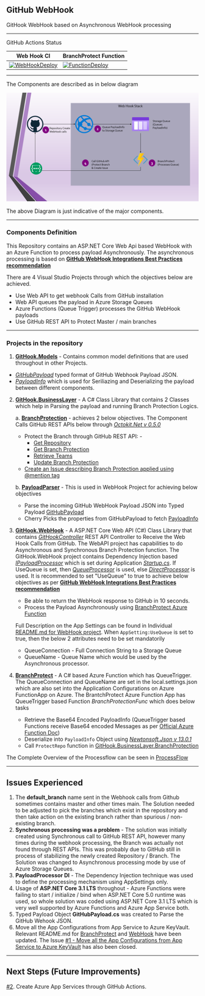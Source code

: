 ## **GitHub WebHook**
GitHook WebHook based on Asynchronous WebHook processing


---

GitHub Actions Status 

Web Hook CI | BranchProtect Function
------------ | -------------
[![WebHookDeploy](https://github.com/githubvnext/gitHook/actions/workflows/webhook-ci.yml/badge.svg)](https://github.com/githubvnext/gitHook/actions/workflows/webhook-ci.yml) | [![FunctionDeploy](https://github.com/githubvnext/gitHook/actions/workflows/function-ci.yml/badge.svg)](https://github.com/githubvnext/gitHook/actions/workflows/function-ci.yml) 

---

The Components are described as in below diagram

![Process Flow](docs/GitHubWebhookProcessFlow.png)

The above Diagram is just indicative of the major components.

---

### **Components Definition**

This Repository contains an ASP.NET Core Web Api based WebHook with an Azure Function to process payload Asynchronously. The asynchronous processing is based on **[GitHub WebHook Integrations Best Practices recommendation](https://docs.github.com/en/rest/guides/best-practices-for-integrators#favor-asynchronous-work-over-synchronous)**

There are 4 Visual Studio Projects through which the objectives below are achieved. 

- Use Web API to get webhook Calls from GitHub installation
- Web API queues the payload in Azure Storage Queues
- Azure Functions (Queue Trigger) processes the GitHub WebHook payloads
- Use GitHub REST API to Protect Master / main branches

---

### **Projects in the repository**

1.  **[GitHook.Models](src/GitHook.Models)** -  Contains common model definitions that are used throughout in other Projects.
  - _[GitHubPayload](src/GitHook.Models/GitHubPayload.cs)_ typed format of GitHub Webhook Payload JSON.
  - _[PayloadInfo](src/GitHook.Models/PayloadInfo.cs)_ which is used for Seriliazing and Deserializing the payload between different components.

2. **[GitHook.BusinessLayer](src/GitHook.BusinessLayer)** - A C# Class Library that contains 2 Classes which help in Parsing the payload and running Branch Protection Logics. 

    a. **[BranchProtection](src/GitHook.BusinessLayer/BranchProtection.cs)** - achieves 2 below objectives. The Component Calls GitHub REST APIs below through _[Octokit.Net v 0.5.0](https://www.nuget.org/packages/Octokit/0.50.0)_
      - Protect the Branch through GitHub REST API: -
        - [Get Repository](https://docs.github.com/en/rest/reference/repos#get-a-repository)
        - [Get Branch Protection](https://docs.github.com/en/rest/reference/repos#get-branch-protection)
        - [Retrieve Teams](https://docs.github.com/en/rest/reference/teams#list-teams)
        - [Update Branch Protection](https://docs.github.com/en/rest/reference/repos#update-branch-protection)
      - [Create an Issue describing Branch Protection applied using @mention tag](https://docs.github.com/en/rest/reference/issues#create-an-issue)

    b. **[PayloadParser](src/GitHook.BusinessLayer/PayloadParser.cs)** - This is used in WebHook Project for achieving below objectives 
      - Parse the incoming GitHub WebHook Payload JSON into Typed Payload [GitHubPayload](src/GitHook.Models/GitHubPayload.cs)
      - Cherry Picks the properties from GitHubPayload to fetch [PayloadInfo](src/GitHook.Models/PayloadInfo.cs)

3. **[GitHook.WebHook](src/GitHook.WebHook)** - A ASP.NET Core Web API (C#) Class Library that contains _[GitHookController](src/GitHook.WebHook/Controllers/GitHookController.cs)_ REST API Controller to Receive the Web Hook Calls from GitHub. The WebAPI project has capabilities to do Asynchronous and Synchronous Branch Protection function. 
  The GitHook.WebHook project contains Dependency Injection based _[IPayloadProcessor](src/GitHook.WebHook/Processors/IPayloadProcessor.cs)_ which is set during Application _[Startup.cs](GitHook.WebHook/Startup.cs)_. If UseQueue is set, then _[QueueProcessor](src/GitHook.WebHook/Processors/QueueProcessor.cs)_ is used, else _[DirectProcessor](src/GitHook.WebHook/Processors/DirectProcessor.cs)_ is used. It is recommended to set "UseQueue" to true to achieve below objectives as per **[GitHub WebHook Integrations Best Practices recommendation](https://docs.github.com/en/rest/guides/best-practices-for-integrators#favor-asynchronous-work-over-synchronous)**
    - Be able to return the WebHook response to GitHub in 10 seconds.
    - Process the Payload Asynchronously using [BranchProtect Azure Function](src/BranchProtect)

    Full Description on the App Settings can be found in Individual [README.md for WebHook project](src/GitBook.WebHook/README.md). When `AppSetting:UseQueue` is set to true, then the below 2 attributes need to be set mandatorily
      - QueueConnection - Full Connection String to a Storage Queue
      - QueueName - Queue Name which would be used by the Asynchronous processor.

4. **[BranchProtect](src/BranchProtect)** - A C# based Azure Function which has QueueTrigger. The QueueConnection and QueueName are set in the local.settings.json which are also set into the Application Configurations on Azure FunctionApp on Azure. The BrantchProtect Azure Function App has QueueTrigger based Function _BranchProtectionFunc_ which does below tasks
    - Retrieve the Base64 Encoded PayloadInfo (QueueTrigger based Functions receive Base64 encoded Messages as per [Official Azure Function Doc](https://docs.microsoft.com/en-us/azure/azure-functions/functions-bindings-storage-queue-trigger?tabs=csharp#encoding))
    - Deserialize into `PayloadInfo` Object using _[Newtonsoft.Json v 13.0.1](https://www.nuget.org/packages/Newtonsoft.Json/13.0.1)_
    - Call `ProtectRepo` function in [GitHook.BusinessLayer.BranchProtection](src/GitHook.BusinessLayer/BranchProtection.cs)

The Complete Overview of the Processflow can be seen in [ProcessFlow](docs/ProcessFlow.md)

---

## **Issues Experienced**
1. The **default_branch** name sent in the Webhook calls from Github sometimes contains master and other times main. The Solution needed to be adjusted to pick the branches which exist in the repository and then take action on the existing branch rather than spurious / non-existing branch.
2. **Synchronous processing was a problem** - The solution was initially created using Synchronous call to GitHub REST API, however many times during the webhook processing, the Branch was actually not found through REST APIs. This was probably due to GitHub still in process of stabilizing the newly created Repository / Branch. The Solution was changed to Asynchronous processing mode by use of Azure Storage Queues.
3. **PayloadProcessor DI** - The Dependency Injection technique was used to define the processing mechanism using AppSettings only.
4. Usage of **ASP.NET Core 3.1 LTS** throughout - Azure Functions were failing to start / initialize / bind when ASP.NET Core 5.0 runtime was used, so whole solution was coded using ASP.NET Core 3.1 LTS which is very well supported by Azure Functions and Azure App Service both.
5. Typed Payload Object **GitHubPayload.cs** was created to Parse the GitHub Wehook JSON.
6. Move all the App Configurations from App Service to Azure KeyVault. Relevant README.md for [BranchProtect](src/BranchProtect/README.md) and [WebHook](src/GitHook.WebHook/README.md) have been updated. The Issue [#1 - Move all the App Configurations from App Service to Azure KeyVault](/../../issues/1) has also been closed.
---

## **Next Steps (Future Improvements)**
[#2](/../../issues/2). Create Azure App Services through GitHub Actions.

